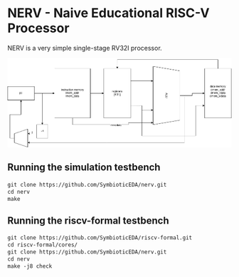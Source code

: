 NERV - Naive Educational RISC-V Processor
=========================================

NERV is a very simple single-stage RV32I processor.

![system diagram](NERV.png)

Running the simulation testbench
--------------------------------

```
git clone https://github.com/SymbioticEDA/nerv.git
cd nerv
make
```


Running the riscv-formal testbench
----------------------------------

```
git clone https://github.com/SymbioticEDA/riscv-formal.git
cd riscv-formal/cores/
git clone https://github.com/SymbioticEDA/nerv.git
cd nerv
make -j8 check
```
